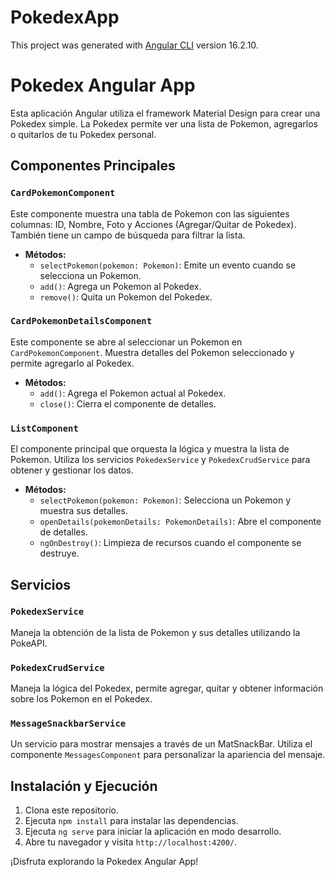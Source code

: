 # PokedexApp

This project was generated with [Angular CLI](https://github.com/angular/angular-cli) version 16.2.10.

# Pokedex Angular App

Esta aplicación Angular utiliza el framework Material Design para crear una Pokedex simple. La Pokedex permite ver una lista de Pokemon, agregarlos o quitarlos de tu Pokedex personal.

## Componentes Principales

### `CardPokemonComponent`

Este componente muestra una tabla de Pokemon con las siguientes columnas: ID, Nombre, Foto y Acciones (Agregar/Quitar de Pokedex). También tiene un campo de búsqueda para filtrar la lista.

- **Métodos:**
  - `selectPokemon(pokemon: Pokemon)`: Emite un evento cuando se selecciona un Pokemon.
  - `add()`: Agrega un Pokemon al Pokedex.
  - `remove()`: Quita un Pokemon del Pokedex.

### `CardPokemonDetailsComponent`

Este componente se abre al seleccionar un Pokemon en `CardPokemonComponent`. Muestra detalles del Pokemon seleccionado y permite agregarlo al Pokedex.

- **Métodos:**
  - `add()`: Agrega el Pokemon actual al Pokedex.
  - `close()`: Cierra el componente de detalles.

### `ListComponent`

El componente principal que orquesta la lógica y muestra la lista de Pokemon. Utiliza los servicios `PokedexService` y `PokedexCrudService` para obtener y gestionar los datos.

- **Métodos:**
  - `selectPokemon(pokemon: Pokemon)`: Selecciona un Pokemon y muestra sus detalles.
  - `openDetails(pokemonDetails: PokemonDetails)`: Abre el componente de detalles.
  - `ngOnDestroy()`: Limpieza de recursos cuando el componente se destruye.

## Servicios

### `PokedexService`

Maneja la obtención de la lista de Pokemon y sus detalles utilizando la PokeAPI.

### `PokedexCrudService`

Maneja la lógica del Pokedex, permite agregar, quitar y obtener información sobre los Pokemon en el Pokedex.

### `MessageSnackbarService`

Un servicio para mostrar mensajes a través de un MatSnackBar. Utiliza el componente `MessagesComponent` para personalizar la apariencia del mensaje.

## Instalación y Ejecución

1. Clona este repositorio.
2. Ejecuta `npm install` para instalar las dependencias.
3. Ejecuta `ng serve` para iniciar la aplicación en modo desarrollo.
4. Abre tu navegador y visita `http://localhost:4200/`.

¡Disfruta explorando la Pokedex Angular App!
